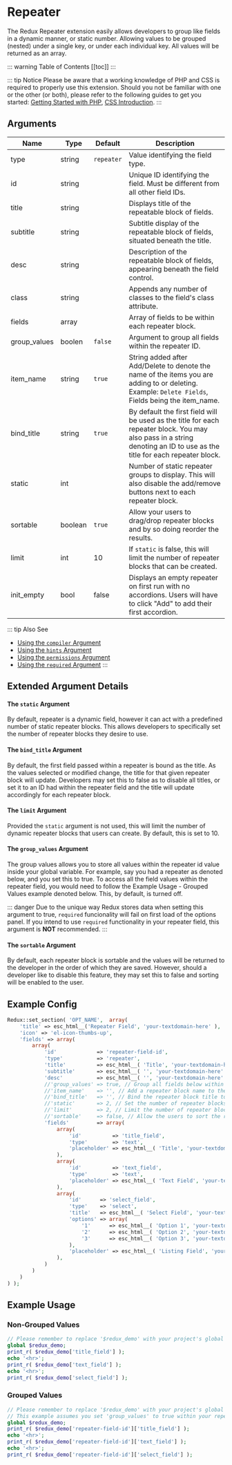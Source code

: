 # Repeater <Badge text="field" type="warn"/>

The Redux Repeater extension easily allows developers to group like fields in a dynamic manner, or static number. 
Allowing values to be grouped (nested) under a single key, or under each individual key. All values will be returned 
as an array.

::: warning Table of Contents
[[toc]]
:::

::: tip Notice
 Please be aware that a working 
 knowledge of PHP and CSS is required to properly use this extension. Should you not be familiar with one or the other 
 (or both), please refer to the following guides to get you started: 
 [Getting Started with PHP](http://www.php.net/manual/en/tutorial.php), 
 [CSS Introduction](http://www.w3schools.com/css/css_intro.asp).
:::

## Arguments
|Name| Type      | Default                                                                                                                 | Description                                                                                                                                                             |
|--- |-----------|-------------------------------------------------------------------------------------------------------------------------|-------------------------------------------------------------------------------------------------------------------------------------------------------------------------|
|type| string    | `repeater`                                                                                                              | Value identifying the field type.                                                                                                                                       |
|id| string    | | Unique ID identifying the field. Must be different from all other field IDs.                                                                                            |
|title| string    | | Displays title of the repeatable block of fields.                                                                                                                       |
|subtitle| string    | |Subtitle display of the repeatable block of fields, situated beneath the title.                                         |
|desc| string    | |Description of the repeatable block of fields, appearing beneath the field control.                                     |
|class| string    | |Appends any number of classes to the field's class attribute.                                                           |
|fields| array     | |Array of fields to be within each repeater block.                                                                       |
|group_values| boolen    | `false`                                                                                                                 | Argument to group all fields within the repeater ID.                                                                                                                    |
|item_name| string    | `true`                                                                                                                  | String added after Add/Delete to denote the name of the items you are adding to or deleting. Example: `Delete Fields`, Fields being the item_name.                      |
|bind_title| string    | `true`                                                                                                                  | By default the first field will be used as the title for each repeater block. You may also pass in a string denoting an ID to use as the title for each repeater block. |
|static| int       | |Number of static repeater groups to display. This will also disable the add/remove buttons next to each repeater block. |
|sortable| boolean   | `true`                                                                                                                  | Allow your users to drag/drop repeater blocks and by so doing reorder the results.                                                                                      |
|limit| int       | 10                                                                                                                      | If `static` is false, this will limit the number of repeater blocks that can be created.                                                                                |
|init_empty| bool| false                                                                                                                   | Displays an empty repeater on first run with no accordions. Users will have to click "Add" to add their first accordion.                                                |

::: tip Also See
- [Using the `compiler` Argument](../configuration/fields/compiler.md)
- [Using the `hints` Argument](../configuration/fields/hints.md)
- [Using the `permissions` Argument](../configuration/fields/permissions.md)
- [Using the `required` Argument](../configuration/fields/required.md)
:::

## Extended Argument Details

#### The `static` Argument
By default, repeater is a dynamic field, however it can act with a predefined  number of static repeater blocks. This allows developers to specifically set the number of repeater blocks they desire to use.

#### The `bind_title` Argument
By default, the first field passed within a repeater is bound as the title. As the values selected or modified change, the title for that given repeater block will update. Developers may set this to false as to disable all titles, or set it to an ID had within the repeater field and the title will update accordingly for each repeater block.

#### The `limit` Argument
Provided the `static` argument is not used, this will limit the number of dynamic repeater blocks that users can create. By default, this is set to 10.

#### The `group_values` Argument
The group values allows you to store all values within the repeater id value inside your global variable. For example, say you had a repeater as denoted below, and you set this to true. To access all the field values within the repeater field, you would need to follow the Example Usage - Grouped Values example denoted below. This, by default, is turned off.

::: danger Due to the unique way Redux stores data when setting this argument to true, `required` funcionality will fail on first load of the options panel.  If you intend to use `required` functionality in your repeater field, this argument is <strong>NOT</strong> recommended.
:::

#### The `sortable` Argument
By default, each repeater block is sortable and the values will be returned to the developer in the order of which they are saved. However, should a developer like to disable this feature, they may set this to false and sorting will be enabled to the user.

## Example Config
```php
Redux::set_section( 'OPT_NAME',  array(
    'title' => esc_html__('Repeater Field', 'your-textdomain-here' ),
    'icon' => 'el-icon-thumbs-up',
    'fields' => array(
        array(
            'id'             => 'repeater-field-id',
            'type'           => 'repeater',
            'title'          => esc_html__( 'Title', 'your-textdomain-here' ),
            'subtitle'       => esc_html__( '', 'your-textdomain-here' ),
            'desc'           => esc_html__( '', 'your-textdomain-here' ),
            //'group_values' => true, // Group all fields below within the repeater ID
            //'item_name'    => '', // Add a repeater block name to the Add and Delete buttons
            //'bind_title'   => '', // Bind the repeater block title to this field ID
            //'static'       => 2, // Set the number of repeater blocks to be output
            //'limit'        => 2, // Limit the number of repeater blocks a user can create
            //'sortable'     => false, // Allow the users to sort the repeater blocks or not
            'fields'         => array(
                array(
                    'id'          => 'title_field',
                    'type'        => 'text',
                    'placeholder' => esc_html__( 'Title', 'your-textdomain-here' ),
                ),
                array(
                    'id'          => 'text_field',
                    'type'        => 'text',
                    'placeholder' => esc_html__( 'Text Field', 'your-textdomain-here' ),
                ),
                array(
                    'id'      => 'select_field',
                    'type'    => 'select',
                    'title'   => esc_html__( 'Select Field', 'your-textdomain-here' ),
                    'options' => array(
                        '1'      => esc_html__( 'Option 1', 'your-textdomain-here' ),
                        '2'      => esc_html__( 'Option 2', 'your-textdomain-here' ),
                        '3'      => esc_html__( 'Option 3', 'your-textdomain-here' ),
                    ),
                    'placeholder' => esc_html__( 'Listing Field', 'your-textdomain-here' ),
                ),
            )
        )
    )
) );
```

## Example Usage
 
### Non-Grouped Values
```php
// Please remember to replace '$redux_demo' with your project's global variable name, usually your opt_name.
global $redux_demo;
print_r( $redux_demo['title_field'] );
echo '<hr>';
print_r( $redux_demo['text_field'] );
echo '<hr>';
print_r( $redux_demo['select_field'] );
```

### Grouped Values
```php
// Please remember to replace '$redux_demo' with your project's global variable name, usually your opt_name.
// This example assumes you set 'group_values' to true within your repeater field declaration.
global $redux_demo;
print_r( $redux_demo['repeater-field-id']['title_field'] );
echo '<hr>';
print_r( $redux_demo['repeater-field-id']['text_field'] );
echo '<hr>';
print_r( $redux_demo['repeater-field-id']['select_field'] );
```
